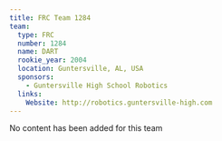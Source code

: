 ```yaml
---
title: FRC Team 1284
team:
  type: FRC
  number: 1284
  name: DART
  rookie_year: 2004
  location: Guntersville, AL, USA
  sponsors:
    - Guntersville High School Robotics
  links:
    Website: http://robotics.guntersville-high.com
---
```

No content has been added for this team